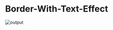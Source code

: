 # Border-With-Text-Effect
![output](https://github.com/Stack-Coders-Dev/Border-With-Text-Effect/assets/173846203/a2cc3a60-3374-45bf-8fd3-d133cdcc3c17)
